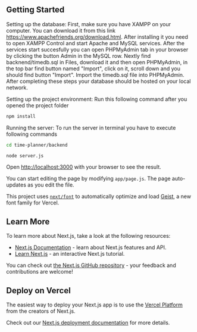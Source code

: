 ## Getting Started
Setting up the database:
First, make sure you have XAMPP on your computer. You can download it from this link https://www.apachefriends.org/download.html. After installing it you need to open XAMPP Control and start Apache and MySQL services. After the services start succesfully you can open PHPMyAdmin tab in your browser by clicking the button Admin in the MySQL row. Nextly find backnend/timedb.sql in Files, download it and then open PHPMyAdmin, in the top bar find button named "Import", click on it, scroll down and you should find button "Import". Import the timedb.sql file into PHPMyAdmin. After completing these steps your database should be hosted on your local network.

Setting up the project environment:
Run this following command after you opened the project folder
```bash
npm install
```

Running the server:
To run the server in terminal you have to execute following commands
```bash
cd time-planner/backend

node server.js
```

Open [http://localhost:3000](http://localhost:3000) with your browser to see the result.

You can start editing the page by modifying `app/page.js`. The page auto-updates as you edit the file.

This project uses [`next/font`](https://nextjs.org/docs/app/building-your-application/optimizing/fonts) to automatically optimize and load [Geist](https://vercel.com/font), a new font family for Vercel.

## Learn More

To learn more about Next.js, take a look at the following resources:

- [Next.js Documentation](https://nextjs.org/docs) - learn about Next.js features and API.
- [Learn Next.js](https://nextjs.org/learn) - an interactive Next.js tutorial.

You can check out [the Next.js GitHub repository](https://github.com/vercel/next.js) - your feedback and contributions are welcome!

## Deploy on Vercel

The easiest way to deploy your Next.js app is to use the [Vercel Platform](https://vercel.com/new?utm_medium=default-template&filter=next.js&utm_source=create-next-app&utm_campaign=create-next-app-readme) from the creators of Next.js.

Check out our [Next.js deployment documentation](https://nextjs.org/docs/app/building-your-application/deploying) for more details.
